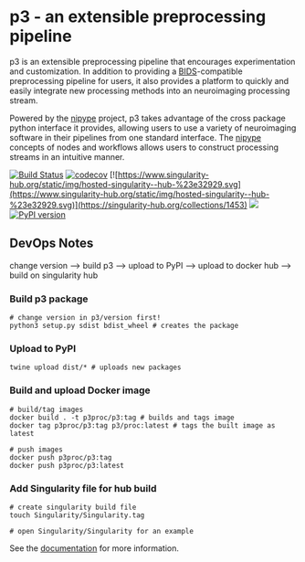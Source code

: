 # p3 - an extensible preprocessing pipeline

p3 is an extensible preprocessing pipeline that encourages
experimentation and customization. In addition to providing a [BIDS](http://bids.neuroimaging.io/)-compatible preprocessing
pipeline for users, it also provides a platform to quickly and easily integrate new
processing methods into an neuroimaging processing stream.

Powered by the [nipype](https://nipype.readthedocs.io/en/latest/index.html) project, p3 takes advantage of the cross package python interface
it provides, allowing users to use a variety of neuroimaging software in their pipelines from
one standard interface. The [nipype](https://nipype.readthedocs.io/en/latest/index.html) concepts of nodes and workflows allows users to construct
processing streams in an intuitive manner.

[![Build Status](https://travis-ci.org/p3proc/p3.svg?branch=master)](https://travis-ci.org/p3proc/p3) [![codecov](https://codecov.io/gh/p3proc/p3/branch/master/graph/badge.svg)](https://codecov.io/gh/p3proc/p3) [![https://www.singularity-hub.org/static/img/hosted-singularity--hub-%23e32929.svg](https://www.singularity-hub.org/static/img/hosted-singularity--hub-%23e32929.svg)](https://singularity-hub.org/collections/1453) [![](https://images.microbadger.com/badges/version/p3proc/p3.svg)](https://microbadger.com/images/p3proc/p3 "Get your own version badge on microbadger.com") [![PyPI version](https://badge.fury.io/py/p3proc.svg)](https://badge.fury.io/py/p3proc)

## DevOps Notes

change version --> build p3 --> upload to PyPI --> upload to docker hub --> build on singularity hub

### Build p3 package

```
# change version in p3/version first!
python3 setup.py sdist bdist_wheel # creates the package
```

### Upload to PyPI
```
twine upload dist/* # uploads new packages
```

### Build and upload Docker image
```
# build/tag images
docker build . -t p3proc/p3:tag # builds and tags image
docker tag p3proc/p3:tag p3/proc:latest # tags the built image as latest

# push images
docker push p3proc/p3:tag
docker push p3proc/p3:latest
```

### Add Singularity file for hub build
```
# create singularity build file
touch Singularity/Singularity.tag

# open Singularity/Singularity for an example
```

See the [documentation](http://p3.readthedocs.io/en/latest/) for more information.
